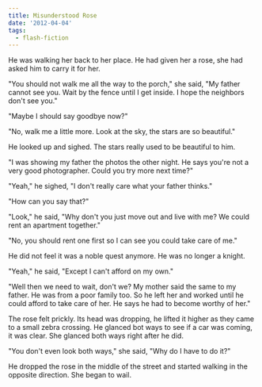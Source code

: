 ```yaml
---
title: Misunderstood Rose
date: '2012-04-04'
tags:
  - flash-fiction
---
```


He was walking her back to her place. He had given her a rose, she had asked him
to carry it for her.

<!-- truncate -->

"You should not walk me all the way to the porch," she said, "My father cannot
see you. Wait by the fence until I get inside. I hope the neighbors don't see
you."

"Maybe I should say goodbye now?"

"No, walk me a little more. Look at the sky, the stars are so beautiful."

He looked up and sighed. The stars really used to be beautiful to him.

"I was showing my father the photos the other night. He says you're not a very
good photographer. Could you try more next time?"

"Yeah," he sighed, "I don't really care what your father thinks."

"How can you say that?"

"Look," he said, "Why don't you just move out and live with me? We could rent an
apartment together."

"No, you should rent one first so I can see you could take care of me."

He did not feel it was a noble quest anymore. He was no longer a knight.

"Yeah," he said, "Except I can't afford on my own."

"Well then we need to wait, don't we? My mother said the same to my father. He
was from a poor family too. So he left her and worked until he could afford to
take care of her. He says he had to become worthy of her."

The rose felt prickly. Its head was dropping, he lifted it higher as they came
to a small zebra crossing. He glanced bot ways to see if a car was coming, it
was clear. She glanced both ways right after he did.

"You don't even look both ways," she said, "Why do I have to do it?"

He dropped the rose in the middle of the street and started walking in the
opposite direction. She began to wail.
